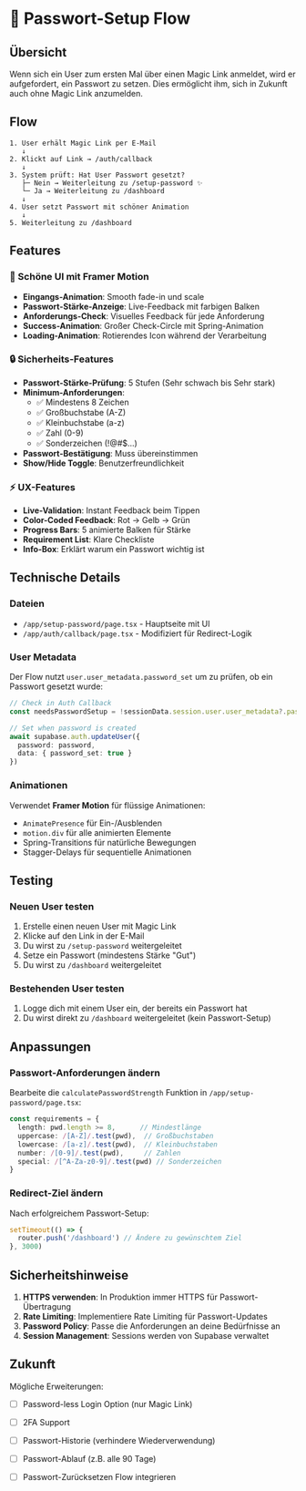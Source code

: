 # 🔐 Passwort-Setup Flow

## Übersicht

Wenn sich ein User zum ersten Mal über einen Magic Link anmeldet, wird er aufgefordert, ein Passwort zu setzen. Dies ermöglicht ihm, sich in Zukunft auch ohne Magic Link anzumelden.

## Flow

```
1. User erhält Magic Link per E-Mail
   ↓
2. Klickt auf Link → /auth/callback
   ↓
3. System prüft: Hat User Passwort gesetzt?
   ├─ Nein → Weiterleitung zu /setup-password ✨
   └─ Ja → Weiterleitung zu /dashboard
   ↓
4. User setzt Passwort mit schöner Animation
   ↓
5. Weiterleitung zu /dashboard
```

## Features

### 🎨 Schöne UI mit Framer Motion
- **Eingangs-Animation**: Smooth fade-in und scale
- **Passwort-Stärke-Anzeige**: Live-Feedback mit farbigen Balken
- **Anforderungs-Check**: Visuelles Feedback für jede Anforderung
- **Success-Animation**: Großer Check-Circle mit Spring-Animation
- **Loading-Animation**: Rotierendes Icon während der Verarbeitung

### 🔒 Sicherheits-Features
- **Passwort-Stärke-Prüfung**: 5 Stufen (Sehr schwach bis Sehr stark)
- **Minimum-Anforderungen**:
  - ✅ Mindestens 8 Zeichen
  - ✅ Großbuchstabe (A-Z)
  - ✅ Kleinbuchstabe (a-z)
  - ✅ Zahl (0-9)
  - ✅ Sonderzeichen (!@#$...)
- **Passwort-Bestätigung**: Muss übereinstimmen
- **Show/Hide Toggle**: Benutzerfreundlichkeit

### ⚡ UX-Features
- **Live-Validation**: Instant Feedback beim Tippen
- **Color-Coded Feedback**: Rot → Gelb → Grün
- **Progress Bars**: 5 animierte Balken für Stärke
- **Requirement List**: Klare Checkliste
- **Info-Box**: Erklärt warum ein Passwort wichtig ist

## Technische Details

### Dateien
- `/app/setup-password/page.tsx` - Hauptseite mit UI
- `/app/auth/callback/page.tsx` - Modifiziert für Redirect-Logik

### User Metadata
Der Flow nutzt `user.user_metadata.password_set` um zu prüfen, ob ein Passwort gesetzt wurde:

```typescript
// Check in Auth Callback
const needsPasswordSetup = !sessionData.session.user.user_metadata?.password_set

// Set when password is created
await supabase.auth.updateUser({
  password: password,
  data: { password_set: true }
})
```

### Animationen
Verwendet **Framer Motion** für flüssige Animationen:
- `AnimatePresence` für Ein-/Ausblenden
- `motion.div` für alle animierten Elemente
- Spring-Transitions für natürliche Bewegungen
- Stagger-Delays für sequentielle Animationen

## Testing

### Neuen User testen
1. Erstelle einen neuen User mit Magic Link
2. Klicke auf den Link in der E-Mail
3. Du wirst zu `/setup-password` weitergeleitet
4. Setze ein Passwort (mindestens Stärke "Gut")
5. Du wirst zu `/dashboard` weitergeleitet

### Bestehenden User testen
1. Logge dich mit einem User ein, der bereits ein Passwort hat
2. Du wirst direkt zu `/dashboard` weitergeleitet (kein Passwort-Setup)

## Anpassungen

### Passwort-Anforderungen ändern
Bearbeite die `calculatePasswordStrength` Funktion in `/app/setup-password/page.tsx`:

```typescript
const requirements = {
  length: pwd.length >= 8,      // Mindestlänge
  uppercase: /[A-Z]/.test(pwd),  // Großbuchstaben
  lowercase: /[a-z]/.test(pwd),  // Kleinbuchstaben
  number: /[0-9]/.test(pwd),     // Zahlen
  special: /[^A-Za-z0-9]/.test(pwd) // Sonderzeichen
}
```

### Redirect-Ziel ändern
Nach erfolgreichem Passwort-Setup:

```typescript
setTimeout(() => {
  router.push('/dashboard') // Ändere zu gewünschtem Ziel
}, 3000)
```

## Sicherheitshinweise

1. **HTTPS verwenden**: In Produktion immer HTTPS für Passwort-Übertragung
2. **Rate Limiting**: Implementiere Rate Limiting für Passwort-Updates
3. **Password Policy**: Passe die Anforderungen an deine Bedürfnisse an
4. **Session Management**: Sessions werden von Supabase verwaltet

## Zukunft

Mögliche Erweiterungen:
- [ ] Password-less Login Option (nur Magic Link)
- [ ] 2FA Support
- [ ] Passwort-Historie (verhindere Wiederverwendung)
- [ ] Passwort-Ablauf (z.B. alle 90 Tage)
- [ ] Passwort-Zurücksetzen Flow integrieren

